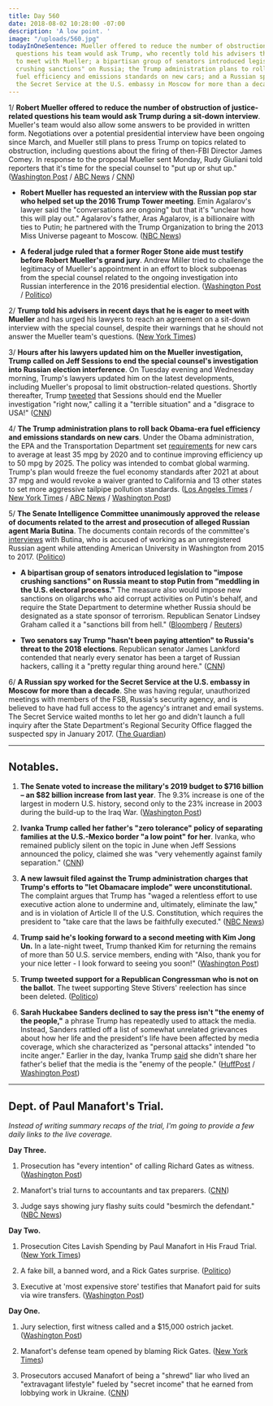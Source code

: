 ```yaml
---
title: Day 560
date: 2018-08-02 10:28:00 -07:00
description: 'A low point. '
image: "/uploads/560.jpg"
todayInOneSentence: Mueller offered to reduce the number of obstruction of justice-related
  questions his team would ask Trump, who recently told his advisers that he is eager
  to meet with Mueller; a bipartisan group of senators introduced legislation to "impose
  crushing sanctions" on Russia; the Trump administration plans to roll back Obama-era
  fuel efficiency and emissions standards on new cars; and a Russian spy worked for
  the Secret Service at the U.S. embassy in Moscow for more than a decade.
---
```


1/ **Robert Mueller offered to reduce the number of obstruction of justice-related questions his team would ask Trump during a sit-down interview**. Mueller's team would also allow some answers to be provided in written form. Negotiations over a potential presidential interview have been ongoing since March, and Mueller still plans to press Trump on topics related to obstruction, including questions about the firing of then-FBI Director James Comey. In response to the proposal Mueller sent Monday, Rudy Giuliani told reporters that it's time for the special counsel to "put up or shut up." ([Washington Post](https://www.washingtonpost.com/politics/mueller-offers-to-limit-investigators-questions-for-trump-in-special-counsels-latest-effort-to-secure-presidential-interview/2018/08/01/239bfea0-95cc-11e8-a679-b09212fb69c2_story.html) / [ABC News](https://abcnews.go.com/US/special-counsel-mueller-president-obstruction-justice-sources/story?id=56973384) / [CNN](https://www.cnn.com/2018/08/01/politics/rudy-giuliani-donald-trump-robert-mueller-interview/index.html))

* **Robert Mueller has requested an interview with the Russian pop star who helped set up the 2016 Trump Tower meeting**. Emin Agalarov's lawyer said the "conversations are ongoing" but that it's "unclear how this will play out." Agalarov's father, Aras Agalarov, is a billionaire with ties to Putin; he partnered with the Trump Organization to bring the 2013 Miss Universe pageant to Moscow. ([NBC News](https://www.nbcnews.com/news/investigations/mueller-wants-interview-russian-pop-star-emin-agalarov-lawyer-says-n896951))

* **A federal judge ruled that a former Roger Stone aide must testify before Robert Mueller's grand jury**. Andrew Miller tried to challenge the legitimacy of Mueller's appointment in an effort to block subpoenas from the special counsel related to the ongoing investigation into Russian interference in the 2016 presidential election. ([Washington Post](https://www.washingtonpost.com/local/public-safety/aide-to-trump-confidant-roger-stone-ordered-to-appear-before-mueller-grand-jury/2018/08/02/f2897938-966a-11e8-a679-b09212fb69c2_story.html) / [Politico](https://www.politico.com/story/2018/08/02/robert-mueller-russia-probe-challenge-rejected-760454))

2/ **Trump told his advisers in recent days that he is eager to meet with Mueller** and has urged his lawyers to reach an agreement on a sit-down interview with the special counsel, despite their warnings that he should not answer the Mueller team's questions. ([New York Times](https://www.nytimes.com/2018/08/01/us/politics/trump-mueller-investigation-interview.html))

3/ **Hours after his lawyers updated him on the Mueller investigation, Trump called on Jeff Sessions to end the special counsel's investigation into Russian election interference**. On Tuesday evening and Wednesday morning, Trump's lawyers updated him on the latest developments, including Mueller's proposal to limit obstruction-related questions. Shortly thereafter, Trump [tweeted](https://twitter.com/realDonaldTrump/status/1024646945640525826) that Sessions  should end the Mueller investigation "right now," calling it a "terrible situation" and a "disgrace to USA!" ([CNN](https://www.cnn.com/2018/08/01/politics/trump-russia-jeff-sessions-mueller/index.html))

4/ **The Trump administration plans to roll back Obama-era fuel efficiency and emissions standards on new cars**. Under the Obama administration, the EPA and the Transportation Department set [requirements](https://www.epa.gov/regulations-emissions-vehicles-and-engines/safer-and-affordable-fuel-efficient-vehicles-proposed) for new cars to average at least 35 mpg by 2020 and to continue improving efficiency up to 50 mpg by 2025. The policy was intended to combat global warming. Trump's plan would freeze the fuel economy standards after 2021 at about 37 mpg and would revoke a waiver granted to California and 13 other states to set more aggressive tailpipe pollution standards. ([Los Angeles Times](http://www.latimes.com/politics/la-na-pol-trump-fuel-economy-20180802-story.html) / [New York Times](https://www.nytimes.com/2018/08/02/climate/trump-auto-emissions-california.html) / [ABC News](https://abcnews.go.com/Politics/trump-administration-seeks-freeze-gas-mileage-standards-cars/story?id=56985530) / [Washington Post](https://www.washingtonpost.com/national/health-science/2018/08/01/90c818ac-9125-11e8-8322-b5482bf5e0f5_story.html))

5/ **The Senate Intelligence Committee unanimously approved the release of documents related to the arrest and prosecution of alleged Russian agent Maria Butina**. The documents contain records of the committee's [interviews](https://whatthefuckjusthappenedtoday.com/2018/07/23/day-550/#7-russias-foreign-minister-told-mike) with Butina, who is accused of working as an unregistered Russian agent while attending American University in Washington from 2015 to 2017. ([Politico](https://www.politico.com/story/2018/08/01/senate-russia-agent-butina-spy-757565))

* **A bipartisan group of senators introduced legislation to "impose crushing sanctions" on Russia meant to stop Putin from "meddling in the U.S. electoral process."** The measure also would impose new sanctions on oligarchs who aid corrupt activities on Putin's behalf, and require the State Department to determine whether Russia should be designated as a state sponsor of terrorism. Republican Senator Lindsey Graham called it a "sanctions bill from hell." ([Bloomberg](https://www.bloomberg.com/news/articles/2018-08-02/-crushing-russia-sanctions-sought-in-bipartisan-senate-bill) / [Reuters](https://www.reuters.com/article/us-usa-russia-sanctions/u-s-senators-introduce-russia-sanctions-bill-from-hell-idUSKBN1KN22Q))

* **Two senators say Trump "hasn't been paying attention" to Russia's threat to the 2018 elections**. Republican senator James Lankford contended that nearly every senator has been a target of Russian hackers, calling it a "pretty regular thing around here." ([CNN](https://www.cnn.com/2018/08/02/politics/james-lankford-amy-klobuchar-election-security/index.html))

6/ **A Russian spy worked for the Secret Service at the U.S. embassy in Moscow for more than a decade**. She was having regular, unauthorized meetings with members of the FSB, Russia's security agency, and is believed to have had full access to the agency's intranet and email systems. The Secret Service waited months to let her go and didn't launch a full inquiry after the State Department's Regional Security Office flagged the suspected spy in January 2017. ([The Guardian](https://www.theguardian.com/us-news/2018/aug/02/suspected-russian-spy-us-embassy-moscow-secret-service))

---

## Notables.

1. **The Senate voted to increase the military's 2019 budget to $716 billion – an $82 billion increase from last year**. The 9.3% increase is one of the largest in modern U.S. history, second only to the 23% increase in 2003 during the build-up to the Iraq War. ([Washington Post](https://www.washingtonpost.com/news/wonk/wp/2018/06/19/u-s-military-budget-inches-closer-to-1-trillion-mark-as-concerns-over-federal-deficit-grow/?utm_term=.7c020e21c37e))

2. **Ivanka Trump called her father's "zero tolerance" policy of separating families at the U.S.-Mexico border "a low point" for her**. Ivanka, who remained publicly silent on the topic in June when Jeff Sessions announced the policy, claimed she was "very vehemently against family separation." ([CNN](https://www.cnn.com/2018/08/02/politics/ivanka-trump-immigration-family-separation/index.html))

3. **A new lawsuit filed against the Trump administration charges that Trump's efforts to "let Obamacare implode" were unconstitutional.** The complaint argues that Trump has "waged a relentless effort to use executive action alone to undermine and, ultimately, eliminate the law," and is in violation of Article II of the U.S. Constitution, which requires the president to "take care that the laws be faithfully executed." ([NBC News](https://www.nbcnews.com/politics/donald-trump/trump-s-undermining-obamacare-violates-constitution-new-lawsuit-charges-n896626))

4. **Trump said he's looking forward to a second meeting with Kim Jong Un.** In a late-night tweet, Trump thanked Kim for returning the remains of more than 50 U.S. service members, ending with "Also, thank you for your nice letter - I look forward to seeing you soon!" ([Washington Post](https://www.washingtonpost.com/politics/trump-says-he-is-looking-forward-to-meeting-again-soon-with-kim-jong-un/2018/08/02/7084654e-963b-11e8-a679-b09212fb69c2_story.html?utm_term=.4fdbe15dee54))

5. **Trump tweeted support for a Republican Congressman who is not on the ballot**. The tweet supporting Steve Stivers' reelection has since been deleted. ([Politico](https://www.politico.com/story/2018/08/02/donald-trump-steve-stivers-endorsement-760464))

6. **Sarah Huckabee Sanders declined to say the press isn't "the enemy of the people,"** a phrase Trump has repeatedly used to attack the media. Instead, Sanders rattled off a list of somewhat unrelated grievances about how her life and the president's life have been affected by media coverage, which she characterized as "personal attacks" intended "to incite anger." Earlier in the day, Ivanka Trump [said](https://www.axios.com/ivanka-trump-media-enemy-of-the-people-3ac579de-fb03-4edd-9cf2-b526d0f7dc0a.html) she didn't share her father's belief that the media is the "enemy of the people." ([HuffPost](https://www.huffingtonpost.com/entry/sarah-huckabee-sanders-enemy-of-the-people_us_5b63475be4b0b15abaa0f33f) / [Washington Post](https://www.washingtonpost.com/news/the-fix/wp/2018/08/02/sarah-sanders-presents-the-official-white-house-policy-the-media-is-the-enemy-of-the-people/))

---

## Dept. of Paul Manafort's Trial.

*Instead of writing summary recaps of the trial, I'm going to provide a few daily links to the live coverage.*

**Day Three.**

1. Prosecution has "every intention" of calling Richard Gates as witness. ([Washington Post](https://www.washingtonpost.com/news/local/wp/2018/08/02/paul-manafort-trial-day-3-live-updates/))

2. Manafort's trial turns to accountants and tax preparers. ([CNN](https://www.cnn.com/2018/08/02/politics/manafort-trial-day-three/index.html))

3. Judge says showing jury flashy suits could "besmirch the defendant." ([NBC News](https://www.nbcnews.com/news/crime-courts/paul-manafort-live-blog-trump-s-former-campaign-chair-begins-n896091))

**Day Two.**

1. Prosecution Cites Lavish Spending by Paul Manafort in His Fraud Trial. ([New York Times](https://www.nytimes.com/2018/08/01/us/politics/paul-manafort-fraud-trial.html))

2. A fake bill, a banned word, and a Rick Gates surprise. ([Politico](https://www.politico.com/story/2018/08/01/paul-manafort-trial-testimony-day-2-756749))

3. Executive at 'most expensive store' testifies that Manafort paid for suits via wire transfers. ([Washington Post](https://www.washingtonpost.com/news/local/wp/2018/08/01/paul-manafort-trial-day-two/))

**Day One.**

1. Jury selection, first witness called and a $15,000 ostrich jacket. ([Washington Post](https://www.washingtonpost.com/news/local/wp/2018/07/31/paul-manafort-trial-live-coverage/))

2. Manafort's defense team opened by blaming Rick Gates. ([New York Times](https://www.nytimes.com/2018/07/31/us/politics/paul-manafort-trial.html))

3. Prosecutors accused Manafort of being a "shrewd" liar who lived an "extravagant lifestyle" fueled by "secret income" that he earned from lobbying work in Ukraine. ([CNN](https://www.cnn.com/interactive/2018/politics/paul-manafort-trial-tracker/#/virginia/all))
